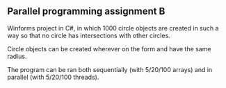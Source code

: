 ## Parallel programming assignment B

Winforms project in C#, in which 1000 circle objects are created in such a way so that no circle has intersections with other circles. 

Circle objects can be created wherever on the form and have the same radius.

The program can be ran both sequentially (with 5/20/100 arrays) and in parallel (with 5/20/100 threads).
